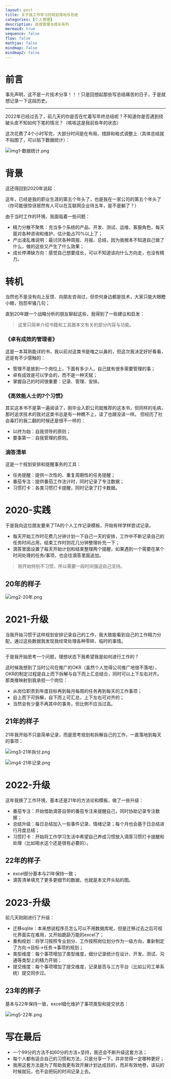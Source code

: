 ```yaml
---
layout: post
title: 关于我工作学习的规划落地与总结
categories: [个人管理]
description: 自我管理与成长系列
mermaid: true
sequence: false
flow: false
mathjax: false
mindmap: false
mindmap2: false
---
```


# 前言

事先声明，这不是一片技术分享！！！只是回想起那些写总结痛苦的日子，于是就想记录一下这段历史。

---

2022年已经过去了，前几天的你是否在忙着写年终总结呢？不知道你是否遇到挠破头皮不知如何下笔的情况？（咳咳这是我前些年的状态）

这次花费了4个小时写完，大部分时间是在布局、措辞和格式调整上（具体总结就不贴图了，可以贴下数据统计）：

![img1-数据统计.png](/images/posts/2023-01-18-about-my-work-and-study-img1.png)

# 背景

这还得回到2020年说起：

这年，已经是我的职业生涯的第五个年头了，也是我在一家公司的第五个年头了（你可能很惊讶居然有人可以在互联网企业待五年，是不是躺了？）

由于当时工作的环境，我面临着一些问题：

- 精力分散不聚焦：充当多个系统的产品、开发、测试、运维、客服角色，每天面对各种咨询和维护，估计能占70%以上了；
- 产出凌乱难说明：最讨厌各种周报、月报、总结，因为我根本不知道自己做了什么，做的这些又产生了什么效果；
- 成长停滞缺方向：感觉自己想要成长，可以不知道该向什么方向走，也没有精力。

# 转机

当然也不是没有向上反馈、向朋友咨询过，但奈何身边都是技术，大家只能大眼瞪小眼，抱怨牢骚几句；

直到20年跟一个战略分析的朋友聊起这些，我得到了一些建议和启发：

> 这里只简单介绍书籍和工具跟本文有关的部分内容与功能。

### 《卓有成效的管理者》

这是一本耳熟能详的书，我以前对这类书是嗤之以鼻的，但这次我决定好好看看，还是有不少感触的：

- 管理不是放到一个岗位上，下面有多少人，自己就有很多需要管理的事；
- 卓有成效是可以学会的，而不是一种天赋；
- 掌握自己的时间很重要：记录、管理、安排。

### 《高效能人士的7个习惯》

其实这本书不是第一遍阅读了，刚毕业入职公司就推荐的这本书，但同样的毛病，那时追求技术的我对这类书总是有一种瞧不上，读了也跟没读一样。
但经历了社会毒打的我二翻的时候还是很不一样的：

- 以终为始：自我领导的原则；
- 要事第一：自我管理的原则。

### 滴答清单

这是一个规划安排和提醒事务的工具：

- 任务提醒：提供一次性的、重复周期性的任务提醒；
- 番茄专注：提供番茄工作法计时，同时记录了专注数据；
- 习惯打卡：各类习惯打卡提醒，同时记录了打卡数据。

# 2020-实践

于是我向这位朋友要来了TA的个人工作记录模板，开始有样学样尝试记录。

- 每天开始工作时花费几分钟计划一下自己一天的安排，工作中不断记录自己的任务时间占用，结束工作时则花几分钟整理补充一下；
- 滴答里面设置了每天开始计划和结束整理两个提醒，如果遇到一个需要在某个时间处理的任务/事项，也会往滴答里面追加。

> 刚开始特别不习惯，所以需要一段时间强迫自己坚持。

## 20年的样子

![img2-20年.png](/images/posts/2023-01-18-about-my-work-and-study-img2.png)

# 2021-升级

当我开始习惯于这样规划安排记录自己的工作，我大致能看到自己的工作精力分配，通过这些数据我发现我经常处理各种零碎、临时的事情。

---

于是我开始思考一个问题，理想状态下我希望我是如何进行工作的？

这时候我想到了当时公司在推广的OKR（虽然个人觉得公司推广地很不落地）， OKR的制定过程是自上而下拆解与自下而上汇总结合，同时可以上下左右对齐。
那类推映射到我承担一个岗位：

- 从岗位职责到年度目标再到每月每周的任务再到每天的工作事项；
- 自上而下可拆解，自下而上可汇总，上下左右可对齐的；
- 当然会有少量不再其中的事务，但比例不应当过高。

## 21年的样子

21年我开始不只是简单记录，而是思考规划和拆解自己的工作，一直落地到每天的事项：

![img3-21年拆分.png](/images/posts/2023-01-18-about-my-work-and-study-img3.png)

![img4-21年记录.png](/images/posts/2023-01-18-about-my-work-and-study-img4.png)

# 2022-升级

这年我换了工作环境，基本还是21年的方法论和模板，做了一些升级：

- 番茄专注：开始借助滴答自带的番茄专注来提醒自己，同时协助记录专注数据；
- 总结升级：每日总结加入一些事件记录、情绪记录；每个月也会基于日总结进行月度总结；
- 习惯打卡：开始将工作学习生活中希望自己养成习惯放入滴答习惯打卡提醒和处理（比如喝水这个还是很有必要的）。

## 22年的样子

- excel部分基本与21年保持一致；
- 滴答清单填充了更多更细节的数据，也就是本文开头贴的图。

# 2023-升级

前几天刚刚进行了升级：

- 迁移sqlite：本来想说程序员怎么可以不用数据库呢，但是迁移过去之后可视化界面实在难用，又开始跪舔万能的excel了；
- 重构规划：将学习按照专业划分、工作按照岗位划分作为一级方向，重新制定了方向->目标->任务->事项的规划；
- 类型维度：每个事项增加了类型维度，细分记录统计在设计、开发、测试、沟通等类型上的精力开销；
- 提交维度：每个事项增加了提交维度，记录是否与三方平台（比如公司工单系统）提交同步过。

## 23年的样子

基本与22年保持一致，excel细化维护了事项类型和提交状态：

![img5-22年.png](/images/posts/2023-01-18-about-my-work-and-study-img5.png)

# 写在最后

- 一个99分的方法不如60分的方法+坚持，我还会不断升级这套方法；
- 每个人都有适合自己的习惯和方法，只是分享一下，并非觉得一定哪种更好；
- 我用这套方法是为了帮助我更有效开展计划达成目的，而非有效地卷，该玩的时候就玩，也不会把玩的时间记录上去。
